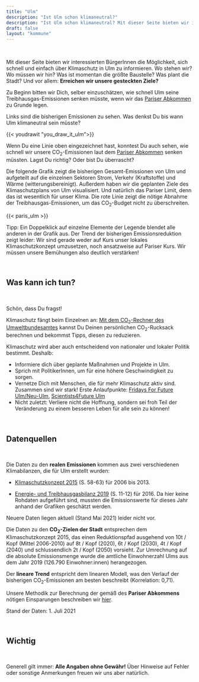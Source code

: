 ```yaml
---
title: "Ulm"
description: "Ist Ulm schon klimaneutral?"
description: "Ist Ulm schon klimaneutral? Mit dieser Seite bieten wir interessierten UlmerInnen die Möglichkeit, sich schnell und einfach über Klimaschutz in Ulm zu informieren."
draft: false
layout: "kommune"
---
```


<br>

Mit dieser Seite bieten wir interessierten BürgerInnen die Möglichkeit,
sich schnell und einfach über Klimaschutz in Ulm zu informieren.
Wo stehen wir? Wo müssen wir hin? Was ist momentan die größte Baustelle?
Was plant die Stadt?
Und vor allem: **Erreichen wir unsere gesteckten Ziele?**

Zu Beginn bitten wir Dich, selber einzuschätzen, wie schnell Ulm seine
Treibhausgas-Emissionen senken müsste, wenn wir das [Pariser Abkommen](../../paris-limits) zu Grunde legen.

Links sind die bisherigen Emissionen zu sehen. Was denkst Du bis wann Ulm
klimaneutral sein müsste?

{{< youdrawit "you_draw_it_ulm">}}

Wenn Du eine Linie oben eingezeichnet hast, konntest Du auch sehen, wie schnell wir unsere CO<sub>2</sub>-Emissionen laut dem [Pariser Abkommen](../../paris-limits) senken müssten. Lagst Du richtig? Oder bist Du überrascht?

Die folgende Grafik zeigt die bisherigen Gesamt-Emissionen von Ulm und aufgeteilt auf die einzelnen Sektoren Strom, Verkehr (Kraftstoffe) und Wärme (witterungsbereinigt). Außerdem haben wir die geplanten Ziele des Klimaschutzplans von Ulm visualisiert. Und natürlich das Pariser Limit, denn das ist wesentlich für unser Klima. Die rote Linie zeigt die nötige Abnahme der Treibhausgas-Emissionen, um das CO<sub>2</sub>-Budget nicht zu überschreiten.

{{< paris_ulm >}}

Tipp: Ein Doppelklick auf einzelne Elemente der Legende blendet alle anderen in der Grafik aus. Der Trend der bisherigen Emissionsreduktion zeigt leider: Wir sind gerade weder auf Kurs unser lokales Klimaschutzkonzept umzusetzen, noch ansatzweise auf Pariser Kurs. Wir müssen unsere Bemühungen also deutlich verstärken!

<br>

## Was kann ich tun?

<br>

Schön, dass Du fragst!

Klimaschutz fängt beim Einzelnen an: [Mit dem CO<sub>2</sub>-Rechner des Umweltbundesamtes](https://uba.co2-rechner.de/de_DE/) kannst Du Deinen persönlichen CO<sub>2</sub>-Rucksack berechnen und bekommst Tipps, diesen zu reduzieren.

Klimaschutz wird aber auch entscheidend von nationaler und lokaler Politik bestimmt.
Deshalb:

- Informiere dich über geplante Maßnahmen und Projekte in Ulm.
- Sprich mit PolitikerInnen, um für eine höhere Geschwindigkeit zu sorgen.
- Vernetze Dich mit Menschen, die für mehr Klimaschutz aktiv sind. Zusammen sind wir stark! Erste Anlaufpunkte: [Fridays For Future Ulm/Neu-Ulm](https://fridaysforfuture.de/ortsgruppen/ulm/), [Scientists4Future Ulm](http://scientists4future-ulm.org/)
- Nicht zuletzt: Verliere nicht die Hoffnung, sondern sei froh Teil der Veränderung zu einem besseren Leben für alle sein zu können!

<br>

## Datenquellen

<br>

Die Daten zu den **realen Emissionen** kommen aus zwei verschiedenen Klimabilanzen, die für Ulm erstellt wurden:

- [Klimaschutzkonzept 2015](https://www.ulm.de/-/media/ulm/sub/sub-ii/downloads/klima/klimaschutzkonzept.pdf) (S. 58-63) für 2006 bis 2013.

- [Energie- und Treibhausgasbilanz 2019](https://buergerinfo.ulm.de/getfile.php?id=79581) (S. 11-12) für 2016. Da hier keine Rohdaten aufgeführt sind, mussten die Emissionswerte für dieses Jahr anhand der Grafiken geschätzt werden.

Neuere Daten liegen aktuell (Stand Mai 2021) leider nicht vor.

Die Daten zu den **CO<sub>2</sub>-Zielen der Stadt** entsprechen dem Klimaschutzkonzept 2015, das einen Reduktionspfad ausgehend von 10t / Kopf (Mittel 2006-2010) auf 8t / Kopf (2020), 6t / Kopf (2030), 4t / Kopf (2040) und schlussendlich 2t / Kopf (2050) vorsieht. Zur Umrechnung auf die absolute Emissionsmenge wurde die amtliche Einwohnerzahl Ulms aus dem Jahr 2019 (126.790 Einwohner:innen) herangezogen.

Der **lineare Trend** entspricht dem linearen Modell, was den Verlauf der bisherigen CO<sub>2</sub>-Emissionen am besten beschreibt (Korrelation: 0,71).

Unsere Methodik zur Berechnung der gemäß des **Pariser Abkommens** nötigen Einsparungen beschreiben wir [hier](../../paris-limits).

Stand der Daten: 1. Juli 2021

<br>

## Wichtig

<br>

Generell gilt immer: **Alle Angaben ohne Gewähr!** Über Hinweise auf Fehler oder sonstige Anmerkungen freuen wir uns aber natürlich.

